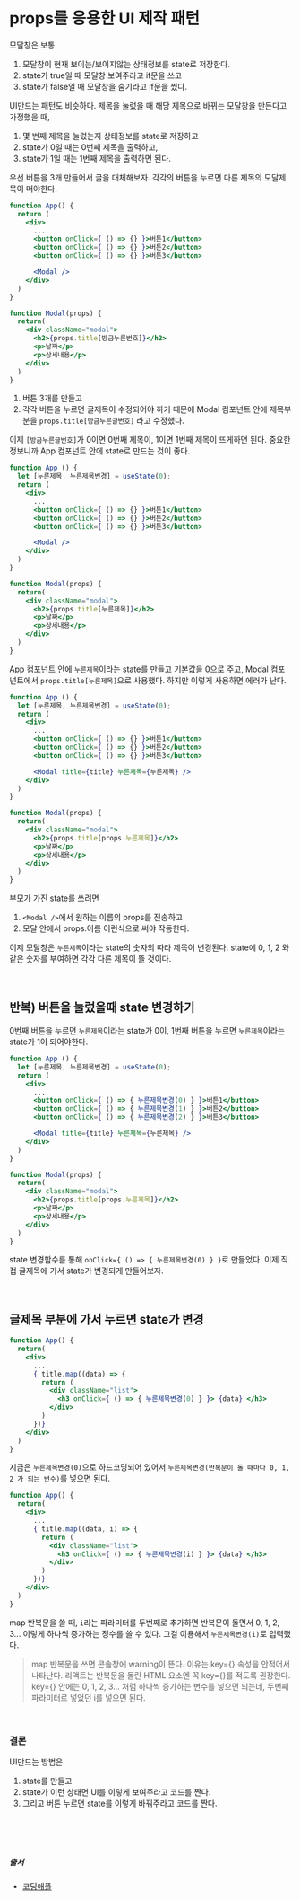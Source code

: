 # props를 응용한 UI 제작 패턴
모달창은 보통

1. 모달창이 현재 보이는/보이지않는 상태정보를 state로 저장한다.
2. state가 true일 때 모달창 보여주라고 if문을 쓰고
3. state가 false일 때 모달창을 숨기라고 if문을 썼다.

UI만드는 패턴도 비슷하다. 제목을 눌렀을 때 해당 제목으로 바뀌는 모달창을 만든다고 가정했을 때,
1. 몇 번째 제목을 눌렀는지 상태정보를 state로 저장하고
2. state가 0일 때는 0번째 제목을 출력하고,
3. state가 1일 때는 1번째 제목을 출력하면 된다.

우선 버튼을 3개 만들어서 글을 대체해보자.
각각의 버튼을 누르면 다른 제목의 모달제목이 떠야한다.
```jsx
function App() {
  return (
    <div>
      ...
      <button onClick={ () => {} }>버튼1</button>
      <button onClick={ () => {} }>버튼2</button>
      <button onClick={ () => {} }>버튼3</button>

      <Modal />
    </div>
  )
}

function Modal(props) {
  return(
    <div className="modal">
      <h2>{props.title[방금누른번호]}</h2>
      <p>날짜</p>
      <p>상세내용</p>
    </div>
  )
}
```

1. 버튼 3개를 만들고
2. 각각 버튼을 누르면 글제목이 수정되어야 하기 때문에 Modal 컴포넌트 안에 제목부분을 `props.title[방금누른글번호]` 라고 수정했다.


이제 `[방금누른글번호]`가 0이면 0번째 제목이, 1이면 1번째 제목이 뜨게하면 된다. 중요한 정보니까 App 컴포넌트 안에 state로 만드는 것이 좋다. 

```jsx
function App () {
  let [누른제목, 누른제목변경] = useState(0);
  return (
    <div>
      ...
      <button onClick={ () => {} }>버튼1</button>
      <button onClick={ () => {} }>버튼2</button>
      <button onClick={ () => {} }>버튼3</button>

      <Modal />
    </div>
  )
}

function Modal(props) {
  return(
    <div className="modal">
      <h2>{props.title[누른제목]}</h2>
      <p>날짜</p>
      <p>상세내용</p>
    </div>
  )
}
```
App 컴포넌트 안에 `누른제목`이라는 state를 만들고 기본값을 0으로 주고, Modal 컴포넌트에서 `props.title[누른제목]`으로 사용했다. 하지만 이렇게 사용하면 에러가 난다. 

```jsx
function App () {
  let [누른제목, 누른제목변경] = useState(0);
  return (
    <div>
      ...
      <button onClick={ () => {} }>버튼1</button>
      <button onClick={ () => {} }>버튼2</button>
      <button onClick={ () => {} }>버튼3</button>

      <Modal title={title} 누른제목={누른제목} />
    </div>
  )
}

function Modal(props) {
  return(
    <div className="modal">
      <h2>{props.title[props.누른제목]}</h2>
      <p>날짜</p>
      <p>상세내용</p>
    </div>
  )
}
```
부모가 가진 state를 쓰려면
1. `<Modal />`에서 원하는 이름의 props를 전송하고
2. 모달 안에서 props.이름 이런식으로 써야 작동한다.

이제 모달창은 `누른제목`이라는 state의 숫자의 따라 제목이 변경된다. state에 0, 1, 2 와 같은 숫자를 부여하면 각각 다른 제목이 뜰 것이다.

<br />

## 반복) 버튼을 눌렀을때 state 변경하기
0번째 버튼을 누르면 `누른제목`이라는 state가 0이,
1번째 버튼을 누르면 `누른제목`이라는 state가 1이 되어야한다.
```jsx
function App () {
  let [누른제목, 누른제목변경] = useState(0);
  return (
    <div>
      ...
      <button onClick={ () => { 누른제목변경(0) } }>버튼1</button>
      <button onClick={ () => { 누른제목변경(1) } }>버튼2</button>
      <button onClick={ () => { 누른제목변경(2) } }>버튼3</button>

      <Modal title={title} 누른제목={누른제목} />
    </div>
  )
}

function Modal(props) {
  return(
    <div className="modal">
      <h2>{props.title[props.누른제목]}</h2>
      <p>날짜</p>
      <p>상세내용</p>
    </div>
  )
}
```
state 변경함수를 통해 `onClick={ () => { 누른제목변경(0) } }`로 만들었다. 이제 직접 글제목에 가서 state가 변경되게 만들어보자.

<br />

## 글제목 부분에 가서 누르면 state가 변경
```jsx
function App() {
  return(
    <div>
      ...
      { title.map((data) => {
        return (
          <div className="list">
            <h3 onClick={ () => { 누른제목변경(0) } }> {data} </h3>
          </div>
        )
      })}
    </div>
  )
}
```
지금은 `누른제목변경(0)`으로 하드코딩되어 있어서 `누른제목변경(반복문이 돌 때마다 0, 1, 2 가 되는 변수)`를 넣으면 된다. 

```jsx
function App() {
  return(
    <div>
      ...
      { title.map((data, i) => {
        return (
          <div className="list">
            <h3 onClick={ () => { 누른제목변경(i) } }> {data} </h3>
          </div>
        )
      })}
    </div>
  )
}
```
map 반복문을 쓸 때, `i`라는 파라미터를 두번째로 추가하면 반복문이 돌면서 0, 1, 2, 3... 이렇게 하나씩 증가하는 정수를 쓸 수 있다. 그걸 이용해서 `누른제목변경(i)`로 입력했다.

> map 반복문을 쓰면 콘솔창에 warning이 뜬다. 이유는 key={} 속성을 안적어서 나타난다. 리액트는 반복문을 돌린 HTML 요소엔 꼭 key={}를 적도록 권장한다. key={} 안에는 0, 1, 2, 3... 처럼 하나씩 증가하는 변수를 넣으면 되는데, 두번째 파라미터로 넣었던 i를 넣으면 된다.

<br />

### 결론
UI만드는 방법은 
1. state를 만들고
2. state가 이런 상태면 UI를 이렇게 보여주라고 코드를 짠다.
3. 그리고 버튼 누르면 state를 이렇게 바꿔주라고 코드를 짠다.


<br />
<br />
<br />

##### 출처

- [코딩애플](https://online.codingapple.com)